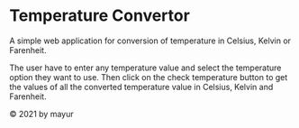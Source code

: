 <h1>Temperature Convertor</h1>

<p>A simple web application for conversion of temperature in Celsius, Kelvin or Farenheit.</p>
<p>The user have to enter any temperature value and select the temperature option they want to use. Then click on the check temperature button to get the values of all the converted temperature value in Celsius, Kelvin and Farenheit.</p>

<footer>
    <p>&copy; 2021 by mayur</p>
</footer>

